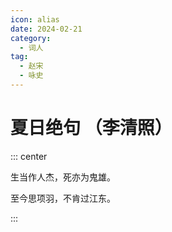 ```yaml
---
icon: alias
date: 2024-02-21
category:
  - 词人
tag:
  - 赵宋
  - 咏史
---
```


# 夏日绝句 （李清照）

<!-- more -->



::: center

生当作人杰，死亦为鬼雄。

至今思项羽，不肯过江东。

:::